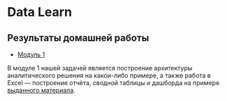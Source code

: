 # Data Learn
## Результаты домашней работы
- [Модуль 1](DE-101/Module1) 

В модуле 1 нашей задачей является построение архитектуры аналитического решения на какои-либо примере, а также работа в Excel — построение отчёта, сводной таблицы и дашборда на примере [выданного материала](https://github.com/user-attachments/files/16646274/Sample.-.Superstore.xls).

